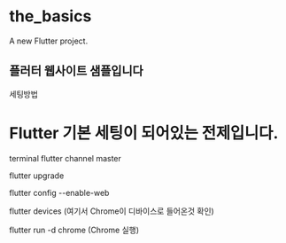 # the_basics

A new Flutter project.

## 플러터 웹사이트 샘플입니다

세팅방법
# Flutter 기본 세팅이 되어있는 전제입니다.

terminal 
flutter channel master

flutter upgrade

flutter config --enable-web

flutter devices  (여기서 Chrome이 디바이스로 들어온것 확인)

flutter run -d chrome (Chrome 실행)